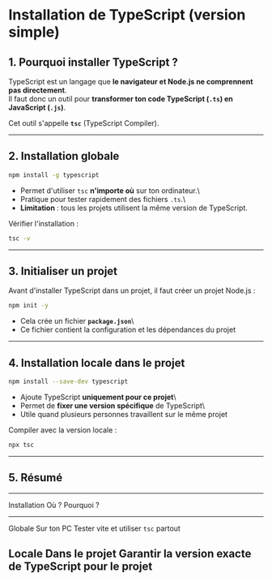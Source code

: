 # Installation de TypeScript (version simple)

## 1. Pourquoi installer TypeScript ?

TypeScript est un langage que **le navigateur et Node.js ne comprennent
pas directement**.\
Il faut donc un outil pour **transformer ton code TypeScript (`.ts`) en
JavaScript (`.js`)**.

Cet outil s'appelle **`tsc`** (TypeScript Compiler).

------------------------------------------------------------------------

## 2. Installation globale

``` bash
npm install -g typescript
```

-   Permet d'utiliser `tsc` **n'importe où** sur ton ordinateur.\
-   Pratique pour tester rapidement des fichiers `.ts`.\
-   **Limitation** : tous les projets utilisent la même version de
    TypeScript.

Vérifier l'installation :

``` bash
tsc -v
```

------------------------------------------------------------------------

## 3. Initialiser un projet

Avant d'installer TypeScript dans un projet, il faut créer un projet
Node.js :

``` bash
npm init -y
```

-   Cela crée un fichier **`package.json`**\
-   Ce fichier contient la configuration et les dépendances du projet

------------------------------------------------------------------------

## 4. Installation locale dans le projet

``` bash
npm install --save-dev typescript
```

-   Ajoute TypeScript **uniquement pour ce projet**\
-   Permet de **fixer une version spécifique** de TypeScript\
-   Utile quand plusieurs personnes travaillent sur le même projet

Compiler avec la version locale :

``` bash
npx tsc
```

------------------------------------------------------------------------

## 5. Résumé

  ------------------------------------------------------------------------
  Installation                     Où ?                 Pourquoi ?
  -------------------------------- -------------------- ------------------
  Globale                          Sur ton PC           Tester vite et
                                                        utiliser `tsc`
                                                        partout

  Locale                           Dans le projet       Garantir la
                                                        version exacte de
                                                        TypeScript pour le
                                                        projet
  ------------------------------------------------------------------------
